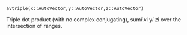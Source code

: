 ```
avtriple(x::AutoVector,y::AutoVector,z::AutoVector)
```

Triple dot product (with no complex conjugating), sum*i x*i y*i z*i over the intersection of ranges.
